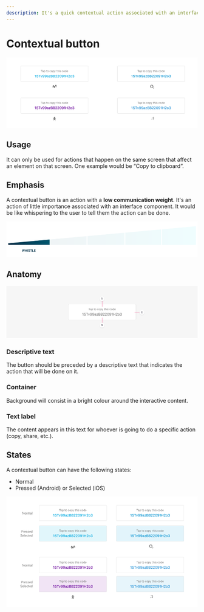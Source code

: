 ```yaml
---
description: It's a quick contextual action associated with an interface element.
---
```


# Contextual button

![Contextual button applied to different brands](../../../.gitbook/assets/typology_contextual.png)

## Usage

It can only be used for actions that happen on the same screen that affect an element on that screen. One example would be “Copy to clipboard”.

## Emphasis

A contextual button is an action with a **low communication weight**. It's an action of little importance associated with an interface component. It would be like whispering to the user to tell them the action can be done.

![](../../../.gitbook/assets/typology_contextual_emphasis.png)

## Anatomy

![1. Descriptive text    2. Container    3. Text label](../../../.gitbook/assets/typology_contextual_anatomy.png)

### Descriptive text

The button should be preceded by a descriptive text that indicates the action that will be done on it.

### Container

Background will consist in a bright colour around the interactive content.

### Text label

The content appears in this text for whoever is going to do a specific action \(copy, share, etc.\).

## States

A contextual button can have the following states:

* Normal
* Pressed \(Android\) or Selected \(iOS\)

![](../../../.gitbook/assets/typology_contextual_states.png)


